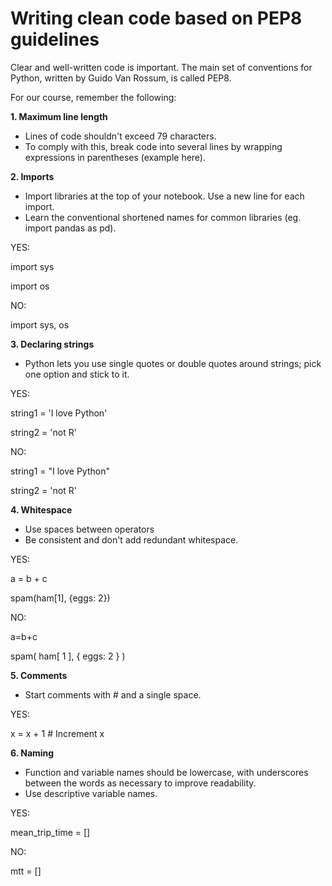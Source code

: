 # Writing clean code based on PEP8 guidelines

Clear and well-written code is important. The main set of conventions for Python, written by Guido Van Rossum, is called PEP8.

For our course, remember the following:

__1. Maximum line length__
* Lines of code shouldn't exceed 79 characters.
* To comply with this, break code into several lines by wrapping expressions in parentheses (example here).

__2. Imports__
* Import libraries at the top of your notebook. Use a new line for each import.
* Learn the conventional shortened names for common libraries (eg. import pandas as pd).

YES:

import sys

import os


NO: 

import sys, os


__3. Declaring strings__
* Python lets you use single quotes or double quotes around strings; pick one option and stick to it.

YES:

string1 = 'I love Python'

string2 = 'not R'

NO:

string1 = "I love Python"

string2 = 'not R'

__4. Whitespace__
* Use spaces between operators
* Be consistent and don't add redundant whitespace.

YES:

a = b + c

spam(ham[1], {eggs: 2})

NO:

a=b+c

spam( ham[ 1 ], { eggs: 2 } )

__5. Comments__
* Start comments with # and a single space.

YES:

x = x + 1                 # Increment x

__6. Naming__
* Function and variable names should be lowercase, with underscores between the words as necessary to improve readability.
* Use descriptive variable names.

YES:

mean_trip_time = []

NO:

mtt = []

